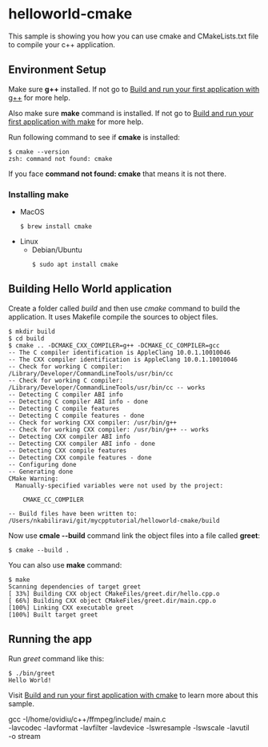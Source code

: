 # helloworld-cmake

This sample is showing you how you can use cmake and CMakeLists.txt file to compile your c++ application.

## Environment Setup

Make sure **g++** installed. If not go to [Build and run your first application with g++](http://kabiliravi.com/index.php/software/programming/mycpptutorial/environment-setup/build-and-run-your-first-application-with-gcc/) for more help.

Also make sure **make** command is installed. If not go to [Build and run your first application with make](http://kabiliravi.com/index.php/software/programming/mycpptutorial/environment-setup/build-and-run-your-first-application-with-make/) for more help.

Run following command to see if **cmake** is installed:

```
$ cmake --version
zsh: command not found: cmake
```
If you face **command not found: cmake** that means it is not there.

### Installing make

  - MacOS
    ```
    $ brew install cmake
    ```
  - Linux
    - Debian/Ubuntu
      ```
      $ sudo apt install cmake
      ```

## Building Hello World application

Create a folder called *build* and then use *cmake* command to build the application. It uses Makefile compile the sources to object files.

```
$ mkdir build
$ cd build
$ cmake .. -DCMAKE_CXX_COMPILER=g++ -DCMAKE_CC_COMPILER=gcc
-- The C compiler identification is AppleClang 10.0.1.10010046
-- The CXX compiler identification is AppleClang 10.0.1.10010046
-- Check for working C compiler: /Library/Developer/CommandLineTools/usr/bin/cc
-- Check for working C compiler: /Library/Developer/CommandLineTools/usr/bin/cc -- works
-- Detecting C compiler ABI info
-- Detecting C compiler ABI info - done
-- Detecting C compile features
-- Detecting C compile features - done
-- Check for working CXX compiler: /usr/bin/g++
-- Check for working CXX compiler: /usr/bin/g++ -- works
-- Detecting CXX compiler ABI info
-- Detecting CXX compiler ABI info - done
-- Detecting CXX compile features
-- Detecting CXX compile features - done
-- Configuring done
-- Generating done
CMake Warning:
  Manually-specified variables were not used by the project:

    CMAKE_CC_COMPILER

-- Build files have been written to: /Users/nkabiliravi/git/mycpptutorial/helloworld-cmake/build
```

Now use **cmale --build** command link the object files into a file called **greet**:
```
$ cmake --build .
```

You can also use **make** command:

```
$ make
Scanning dependencies of target greet
[ 33%] Building CXX object CMakeFiles/greet.dir/hello.cpp.o
[ 66%] Building CXX object CMakeFiles/greet.dir/main.cpp.o
[100%] Linking CXX executable greet
[100%] Built target greet
```

## Running the app

Run *greet* command like this:

```
$ ./bin/greet
Hello World!
```

Visit [Build and run your first application with cmake](http://kabiliravi.com/index.php/software/programming/mycpptutorial/environment-setup/build-and-run-your-first-application-with-cmake/) to learn more about this sample.

gcc -I/home/ovidiu/c++/ffmpeg/include/ main.c \
-lavcodec -lavformat -lavfilter -lavdevice -lswresample -lswscale -lavutil \
-o stream
